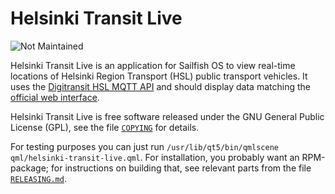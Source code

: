 Helsinki Transit Live
=====================

![Not Maintained](https://img.shields.io/maintenance/no/2018.svg)

Helsinki Transit Live is an application for Sailfish OS to view
real-time locations of Helsinki Region Transport (HSL) public transport
vehicles. It uses the [Digitransit HSL MQTT API][1] and should display
data matching the [official web interface][2].

[1]: https://digitransit.fi/en/developers/apis/4-realtime-api/vehicle-positions/
[2]: https://dev.hsl.fi/live/

Helsinki Transit Live is free software released under the GNU General
Public License (GPL), see the file [`COPYING`](COPYING) for details.

For testing purposes you can just run `/usr/lib/qt5/bin/qmlscene
qml/helsinki-transit-live.qml`. For installation, you probably want an
RPM-package; for instructions on building that, see relevant parts from
the file [`RELEASING.md`](RELEASING.md).
